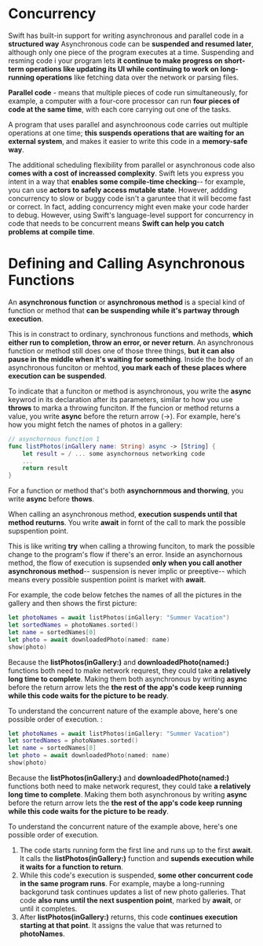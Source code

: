 # Concurrency 

Swift has built-in support for writing asynchronous and parallel code in a **structured way** Asynchronous code can be **suspended and resumed later**, although only one piece of the program executes at a time. Suspending and resming code i your program lets **it continue to make progress on short-term operations like updating its UI while continuing to work on long-running operations** like fetching data over the network or parsing files. 

**Parallel code** - means that multiple pieces of code run simultaneously, for example, a computer with a four-core processor can run **four pieces of code at the same time**, with each core carrying out one of the tasks. 

A program that uses parallel and asynchroonous code carries out multiple operations at one time; **this suspends operations that are waiting for an external system**, and makes it easier to write this code in a **memory-safe way**. 

The additional scheduling flexibility from parallel or asynchronous code also **comes with a cost of increassed complexity**. Swift lets you express you intent in a way that **enables some compile-time checking**-- for example, you can use **actors to safely access mutable state**. However, addding concurrency to slow or buggy code isn't a garuntee that it will become fast or correct. In fact, adding concurrency might even make your code harder to debug. However, using Swift's language-level support for concurrency in code that needs to be concurrent means **Swift can help you catch problems at compile time**. 


# Defining and Calling Asynchronous Functions 
An **asynchronous function** or **asynchronous method** is a special kind of function or method that **can be suspending while it's partway through execution**. 

This is in constract to ordinary, synchronous functions and methods, **which either run to completion, throw an error, or never return**. An asynchronous function or method still does one of those three things, **but it can also pause in the middle when it's waiting for something**. Inside the body of an asynchronous funciton or mehtod, **you mark each of these places where execution can be suspended**. 

To indicate that a funciton or method is asynchronous, you write the **async** keywrod in its declaration after its parameters, similar to how you use **throws** to marka a throwing funciton. If the funcion or method returns a value, you write **async** before the return arrow (->). For example, here's how you might fetch the names of photos in a gallery: 

``` swift 
// asynchornous function 1
func listPhotos(inGallery name: String) async -> [String] {
    let result = / ... some asynchornous networking code
    ...
    return result
}
``` 

For a function or method that's both **asynchornmous and thorwing**, you write **async** before **thows**. 

When calling an asynchronous method, **execution suspends until that method reuturns**. You write **await** in fornt of the call to mark the possible supspention point. 

This is like writing **try** when calling a throwing funciton, to mark the possible change to the program's flow if there's an error. Inside an asynchornous method, the flow of execution is supsended **only when you call another asynchronous method**-- suspension is never implic or preeptive-- which means every possible suspention poiint is market with **await**. 

For example, the code below fetches the names of all the pictures in the gallery and then shows the first picture: 

``` swift 
let photoNames = await listPhotos(inGallery: "Summer Vacation")
let sortedNames = photoNames.sorted()
let name = sortedNames[0]
let photo = await downloadedPhoto(named: name)
show(photo)
``` 

Because the **listPhotos(inGallery:)** and **downloadedPhoto(named:)** functions both need to make network requrest, they could take **a relatively long time to complete**. Making them both asynchronous by writing **async** before the return arrow lets the **the rest of the app's code keep running while this code waits for the picture to be ready**. 

To understand the concurrent nature of the example above, here's one possible order of execution. : 

``` swift 
let photoNames = await listPhotos(inGallery: "Summer Vacation")
let sortedNames = photoNames.sorted()
let name = sortedNames[0]
let photo = await downloadedPhoto(named: name)
show(photo)
``` 

Because the **listPhotos(inGallery:)** and **downloadedPhoto(named:)** functions both need to make network requrest, they could take **a relatively long time to complete**. Making them both asynchronous by writing **async** before the return arrow lets the **the rest of the app's code keep running while this code waits for the picture to be ready**. 

To understand the concurrent nature of the example above, here's one possible order of execution. 

1. The code starts running form the first line and runs up to the first **await**. It calls the **listPhotos(inGallery:)** function and **supends execution while it waits for a function to return**. 
2. While this code's execution is suspended, **some other concurrent code in the same program runs**. For example, maybe a long-running backgorund task continues updates a list of new photo galleries. That code **also runs until the next suspention point**, marked by **await**, or until it completes. 
3. After **listPhotos(inGallery:)** returns, this code **continues execution starting at that point**. It assigns the value that was returned to **photoNames**.   
